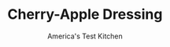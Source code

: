 ---
layout: ../../layouts/MarkdownPostLayout.astro
title: Cherry-Apple Dressing
author: America's Test Kitchen
pubDate: 2023-03-15
description: "Spice up a cornbread stuffing recipe by adding cherries and apples. If using homemade cornbread, youll need and 11 by 8-inch pan of cornbread."
image_url: https://res.cloudinary.com/hksqkdlah/image/upload/ar_1:1,c_fill,dpr_2.0,f_auto,fl_lossy.progressive.strip_profile,g_faces:auto,q_auto:low,w_344/5286_sfs-on06-reccontdressing-317723
tags: ["Salads","Condiments","Contest Recipes"]
calories: 8530
protein: 23
carbohydrates: 128
fats: 
fiber: 2
ingredients: ["12 cups, store-bought cornbread (cut into 3/4-inch cubes)","2 cups, dried cherries","4 cups, low-sodium chicken broth","12 ounces, bulk breakfast sausage","2 , small onions, chopped fine","3 ribs, celery, chopped fine","1 clove, minced garlic","1 tablespoon, minced fresh sage","1 teaspoon, minced fresh thyme leaves","1 teaspoon, Table salt","1 teaspoon, Ground black pepper","2 tablespoons, unsalted butter","2 , Granny Smith apples, peeled and grated","1 , large egg, beaten"]
serves: 10
time: ""
instructions: ["Adjust oven racks to upper-middle and lower-middle positions and heat oven to 250 degrees. Bake cornbread on 2 baking sheets until dried and crisp, 50 to 60 minutes. Cool completely, then transfer to large bowl.","Increase oven temperature to 400 degrees. Mix cherries and 1/2 cup broth in small bowl. Set aside.","Brown sausage in Dutch oven over medium-high heat, breaking up clumps, 5 to 7 minutes. Using slotted spoon, transfer sausage to plate. Add onions and celery to pot and cook until softened, 6 to 8 minutes. Stir in garlic, sage, thyme, salt, and pepper and cook until fragrant, about 1 minute. Transfer to bowl with cornbread. Melt butter in now-empty pot. Add apples and cook until just tender, about 6 minutes. Transfer to bowl with cornbread. Add cherry mixture to cornbread along with remaining 3 1/2 cups broth, egg, and cooked sausage.","Transfer mixture to 3-quart baking dish and bake until top is golden brown and crisp, about 25 minutes. Serve."]
nutrition: ["739 mg Potassium","473 mg Phosphorus","584 mg Calcium","6 mg Iron","75 mg Magnesium","1724 mg Sodium","2 mg Zinc","27 g Fat","8 mg Niacin (B3)","8 g Monounsaturated","8 g Polyunsaturated","8 mg Vitamin C","134 mg Cholesterol","7 g Saturated","2 g Fiber","125 µg Folic acid","57 µg Folate (food)","26 g Sugars","20 µg Vitamin K","259 g Water","128 g Carbs","270 µg Folate equivalent (total)","23 g Protein","88 µg Vitamin A","853 kcal Energy","8530 calories"]
notes: "If using homemade cornbread, youll need an 11 by 8-inch pan of cornbread."
---